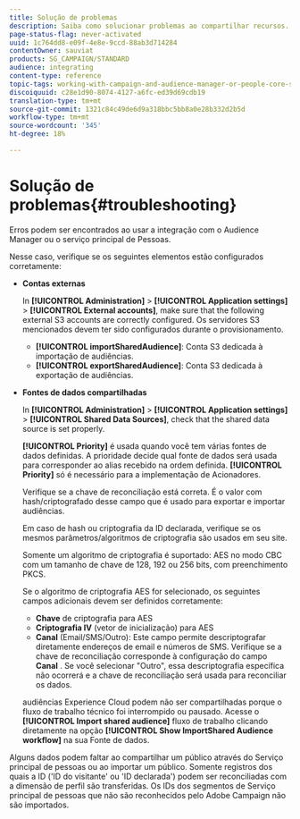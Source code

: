 ```yaml
---
title: Solução de problemas
description: Saiba como solucionar problemas ao compartilhar recursos.
page-status-flag: never-activated
uuid: 1c764dd8-e09f-4e8e-9ccd-88ab3d714284
contentOwner: sauviat
products: SG_CAMPAIGN/STANDARD
audience: integrating
content-type: reference
topic-tags: working-with-campaign-and-audience-manager-or-people-core-service
discoiquuid: c28e1d90-8074-4127-a6fc-ed39d69cdb19
translation-type: tm+mt
source-git-commit: 1321c84c49de6d9a318bbc5bb8a0e28b332d2b5d
workflow-type: tm+mt
source-wordcount: '345'
ht-degree: 18%

---
```



# Solução de problemas{#troubleshooting}

Erros podem ser encontrados ao usar a integração com o Audience Manager ou o serviço principal de Pessoas.

Nesse caso, verifique se os seguintes elementos estão configurados corretamente:

* **Contas externas**

   In **[!UICONTROL Administration]** > **[!UICONTROL Application settings]** > **[!UICONTROL External accounts]**, make sure that the following external S3 accounts are correctly configured. Os servidores S3 mencionados devem ter sido configurados durante o provisionamento.

   * **[!UICONTROL importSharedAudience]**: Conta S3 dedicada à importação de audiências.
   * **[!UICONTROL exportSharedAudience]**: Conta S3 dedicada à exportação de audiências.

* **Fontes de dados compartilhadas**

   In **[!UICONTROL Administration]** > **[!UICONTROL Application settings]** > **[!UICONTROL Shared Data Sources]**, check that the shared data source is set properly.

   **[!UICONTROL Priority]** é usada quando você tem várias fontes de dados definidas. A prioridade decide qual fonte de dados será usada para corresponder ao alias recebido na ordem definida. **[!UICONTROL Priority]** só é necessário para a implementação de Acionadores.

   Verifique se a chave de reconciliação está correta. É o valor com hash/criptografado desse campo que é usado para exportar e importar audiências.

   Em caso de hash ou criptografia da ID declarada, verifique se os mesmos parâmetros/algoritmos de criptografia são usados em seu site.

   Somente um algoritmo de criptografia é suportado: AES no modo CBC com um tamanho de chave de 128, 192 ou 256 bits, com preenchimento PKCS.

   Se o algoritmo de criptografia AES for selecionado, os seguintes campos adicionais devem ser definidos corretamente:

   * **Chave** de criptografia para AES
   * **Criptografia IV** (vetor de inicialização) para AES
   * **Canal** (Email/SMS/Outro): Este campo permite descriptografar diretamente endereços de email e números de SMS. Verifique se a chave de reconciliação corresponde à configuração do campo **Canal** . Se você selecionar &quot;Outro&quot;, essa descriptografia específica não ocorrerá e a chave de reconciliação será usada para reconciliar os dados.

   audiências Experience Cloud podem não ser compartilhadas porque o fluxo de trabalho técnico foi interrompido ou pausado. Acesse o **[!UICONTROL Import shared audience]** fluxo de trabalho clicando diretamente na opção **[!UICONTROL Show ImportShared Audience workflow]** na sua Fonte de dados.

Alguns dados podem faltar ao compartilhar um público através do Serviço principal de pessoas ou ao importar um público. Somente registros dos quais a ID (&#39;ID do visitante&#39; ou &#39;ID declarada&#39;) podem ser reconciliadas com a dimensão de perfil são transferidas. Os IDs dos segmentos de Serviço principal de pessoas que não são reconhecidos pelo Adobe Campaign não são importados.
